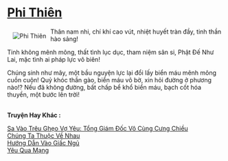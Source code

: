 <a href="https://utruyen.com/phi-thien/16163/" title="Phi Thiên"><h1>Phi Thiên</h1></a><div style="display:table"><img align="right" style="float: left; padding: 10px;" src="https://utruyen.com/images/story/200x260/phi-thien.jpg" alt="Phi Thiên">Thân nam nhi, chí khí cao vút, nhiệt huyết tràn đầy, tinh thần hào sảng!<p></p>Tinh không mênh mông, thất tình lục dục, tham niệm sân si, Phật Đế Như Lai, mặc tình ai pháp lực vô biên!<p></p>Chúng sinh như mây, một bầu nguyện lực lại đổi lấy biển máu mênh mông cuồn cuộn! Quỷ khóc thần gào, biển máu vô bờ, xin hỏi đường ở phương nào!? Nếu đã không đường, bất chấp bể khổ biển máu, bạch cốt hóa thuyền, một bước lên trời!</div><p><br><b>Truyện Hay Khác :</b></p><a href="https://utruyen.com/sa-vao-treu-gheo-vo-yeu-tong-giam-doc-vo-cung-cung-chieu/11742/" alt="Sa Vào Trêu Ghẹo Vợ Yêu: Tổng Giám Đốc Vô Cùng Cưng Chiều">Sa Vào Trêu Ghẹo Vợ Yêu: Tổng Giám Đốc Vô Cùng Cưng Chiều</a><br/><a href="https://www.pinterest.com/pin/643874077960296997/" alt="Chúng Ta Thuộc Về Nhau">Chúng Ta Thuộc Về Nhau</a><br/><a href="https://dammy2019.blogspot.com/2019/11/huong-dan-vao-giac-ngu.html" alt="Hướng Dẫn Vào Giấc Ngủ">Hướng Dẫn Vào Giấc Ngủ</a><br/><a href="https://dammy2019.blogspot.com/2019/11/yeu-qua-mang.html" alt="Yêu Qua Mạng">Yêu Qua Mạng</a><br/>